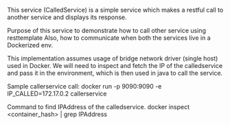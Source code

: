 This service (CalledService) is a simple service which makes a restful call
to another service and displays its response.

Purpose of this service to demonstrate how to call other service using resttemplate
Also, how to communicate when both the services live in a Dockerized env.

This implementation assumes usage of bridge network driver (single host) used in Docker.
We will need to inspect and fetch the IP of the calledservice and pass it in the environment,
which is then used in java to call the service.

Sample callerservice call:
docker run -p 9090:9090 -e IP_CALLED=172.17.0.2 callerservice

Command to find IPAddress of the calledservice.
docker inspect <container_hash> | grep IPAddress